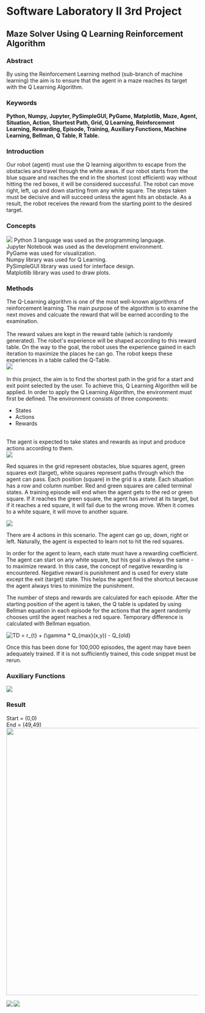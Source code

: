# Software Laboratory II 3rd Project 
<h2> Maze Solver Using Q Learning Reinforcement Algorithm </h2>
<h3> Abstract </h3>

By using the Reinforcement Learning method (sub-branch of machine learning) the aim is to ensure that the agent in a maze reaches its target with the Q Learning Algorithm.
<h3> Keywords </h3>

<b>Python, Numpy, Jupyter, PySimpleGUI, PyGame, Matplotlib, Maze, Agent, Situation, Action, Shortest Path, Grid, Q Learning, Reinforcement Learning, Rewarding, Episode, Training, Auxiliary Functions, Machine Learning, Bellman, Q Table, R Table.</b>

<h3> Introduction </h3> 

Our robot (agent) must use the Q learning algorithm to escape from the obstacles and travel through the white areas. If our robot starts from the blue square and reaches the end in the shortest (cost efficient) way without hitting the red boxes, it will be considered successful.
The robot can move right, left, up and down starting from any white square. The steps taken must be decisive and will succeed unless the agent hits an obstacle. As a result, the robot receives the reward from the starting point to the desired target.

<h3> Concepts </h3>
<img src="https://raw.githubusercontent.com/edvujic/YAZLABII-3Project-Maze-Q-Learning/main/pictures/libraries.png"/>
Python 3 language was used as the programming language. <br/>
Jupyter Notebook was used as the development environment. <br/>
PyGame was used for visualization. <br/>
Numpy library was used for Q Learning. <br/>
PySimpleGUI library was used for interface design. <br/>
Matplotlib library was used to draw plots. <br/>

<h3> Methods </h3>

The Q-Learning algorithm is one of the most well-known algorithms of reinforcement learning. The main purpose of the algorithm is to examine the next moves and calcuate the reward that will be earned according to the examination. <br/> <br/>
The reward values are kept in the reward table (which is randomly generated). The robot's experience will be shaped according to this reward table. On the way to the goal, the robot uses the experience gained in each iteration to maximize the places he can go. The robot keeps these experiences in a table called the Q-Table. <br/>
<img src="https://raw.githubusercontent.com/edvujic/YAZLABII-3Project-Maze-Q-Learning/main/pictures/QandRMatrices.png"/> <br/> <br/>
In this project, the aim is to find the shortest path in the grid for a start and exit point selected by the user. To achieve this, Q Learning Algorithm will be applied.
In order to apply the Q Learning Algorithm, the environment must first be defined. The environment consists of three components:
<ul>
  <li> States </li>
  <li> Actions </li>
  <li> Rewards </li>
</ul>
<br/>The agent is expected to take states and rewards as input and produce actions according to them. <br/>
<img src = "https://raw.githubusercontent.com/edvujic/YAZLABII-3Project-Maze-Q-Learning/main/pictures/Grid_States.png"/>
<br/>
<p> Red squares in the grid represent obstacles, blue squares agent, green squares exit (target), white squares represent paths through which the agent can pass.
Each position (square) in the grid is a state. Each situation has a row and column number. Red and green squares are called terminal states.
A training episode will end when the agent gets to the red or green square. If it reaches the green square, the agent has arrived at its target, but if it reaches a red square, it will fail due to the wrong move. When it comes to a white square, it will move to another square.
</p>
<img src = "https://raw.githubusercontent.com/edvujic/YAZLABII-3Project-Maze-Q-Learning/main/pictures/Actions.png"/>
<p>There are 4 actions in this scenario. The agent can go up, down, right or left. Naturally, the agent is expected to learn not to hit the red squares. </p>
<p>In order for the agent to learn, each state must have a rewarding coefficient. The agent can start on any white square, but his goal is always the same - to maximize reward. In this case, the concept of negative rewarding is encountered. Negative reward is punishment and is used for every state except the exit (target) state. This helps the agent find the shortcut because the agent always tries to minimize the punishment. </p>

<p>The number of steps and rewards are calculated for each episode. After the starting position of the agent is taken, the Q table is updated by using Bellman equation in each episode for the actions that the agent randomly chooses until the agent reaches a red square. Temporary difference is calculated with Bellman equation.</p>

<img src="https://latex.codecogs.com/gif.latex?TD&space;=&space;r_{t}&space;&plus;&space;(\gamma&space;*&space;Q_{max}(x,y))&space;-&space;Q_{old}" title="TD = r_{t} + (\gamma * Q_{max}(x,y)) - Q_{old}" />

<p>Once this has been done for 100,000 episodes, the agent may have been adequately trained. If it is not sufficiently trained, this code snippet must be rerun.</p>

<h3> Auxiliary Functions </h3>

<img src = "https://raw.githubusercontent.com/edvujic/YAZLABII-3Project-Maze-Q-Learning/main/pictures/aux_func.png"/>

<h3> Result </h3>
<p>
  Start = (0,0) <br/>
  End = (49,49) <br/>
  <img width = "700px" src="https://raw.githubusercontent.com/edvujic/YAZLABII-3Project-Maze-Q-Learning/main/pictures/solved_maze.jpg"/>
</p>

<p> 
  <img align ="left" src="https://raw.githubusercontent.com/edvujic/YAZLABII-3Project-Maze-Q-Learning/main/pictures/steps_via_episode.jpg"/>
  <img align ="left" src="https://raw.githubusercontent.com/edvujic/YAZLABII-3Project-Maze-Q-Learning/main/pictures/cost_via_episodes.jpg"/>
</p>


